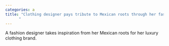 ```yaml
---
categories: a
title: "Clothing designer pays tribute to Mexican roots through her fashion brand
      "
---
```

A fashion designer takes inspiration from her Mexican roots for her luxury clothing brand.
      